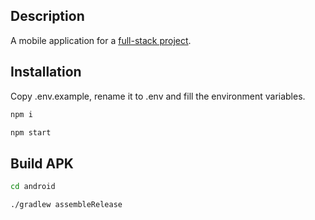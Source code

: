 ## Description

A mobile application for a [full-stack project](https://github.com/Yevhenns/pizza-app-router.git).

## Installation

Copy .env.example, rename it to .env and fill the environment variables.

```bash
npm i
```

```bash
npm start
```

## Build APK

```bash
cd android
```

```bash
./gradlew assembleRelease
```
